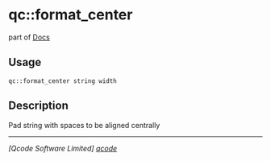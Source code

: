 qc::format_center
=================

part of [Docs](.)

Usage
-----
`qc::format_center string width`

Description
-----------
Pad string with spaces to be aligned centrally

----------------------------------
*[Qcode Software Limited] [qcode]*

[qcode]: http://www.qcode.co.uk "Qcode Software"